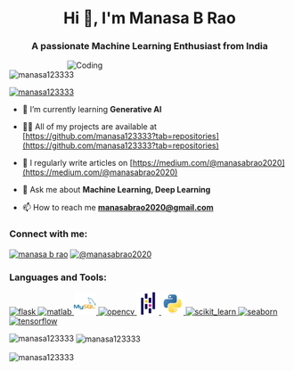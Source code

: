 <h1 align="center">Hi 👋, I'm Manasa B Rao</h1>
<h3 align="center">A passionate Machine Learning Enthusiast from India</h3>
<img align="right" alt="Coding" width="400" src="https://cdn.dribbble.com/users/1162077/screenshots/3848914/programmer.gif">

<p align="left"> <img src="https://komarev.com/ghpvc/?username=manasa123333&label=Profile%20views&color=0e75b6&style=flat" alt="manasa123333" /> </p>

<p align="left"> <a href="https://github.com/ryo-ma/github-profile-trophy"><img src="https://github-profile-trophy.vercel.app/?username=manasa123333" alt="manasa123333" /></a> </p>

- 🌱 I’m currently learning **Generative AI**

- 👨‍💻 All of my projects are available at [https://github.com/manasa123333?tab=repositories](https://github.com/manasa123333?tab=repositories)

- 📝 I regularly write articles on [https://medium.com/@manasabrao2020](https://medium.com/@manasabrao2020)

- 💬 Ask me about **Machine Learning, Deep Learning**

- 📫 How to reach me **manasabrao2020@gmail.com**

<h3 align="left">Connect with me:</h3>
<p align="left">
<a href="https://linkedin.com/in/manasa b rao" target="blank"><img align="center" src="https://raw.githubusercontent.com/rahuldkjain/github-profile-readme-generator/master/src/images/icons/Social/linked-in-alt.svg" alt="manasa b rao" height="30" width="40" /></a>
<a href="https://medium.com/@manasabrao2020" target="blank"><img align="center" src="https://raw.githubusercontent.com/rahuldkjain/github-profile-readme-generator/master/src/images/icons/Social/medium.svg" alt="@manasabrao2020" height="30" width="40" /></a>
</p>

<h3 align="left">Languages and Tools:</h3>
<p align="left"> <a href="https://flask.palletsprojects.com/" target="_blank" rel="noreferrer"> <img src="https://www.vectorlogo.zone/logos/pocoo_flask/pocoo_flask-icon.svg" alt="flask" width="40" height="40"/> </a> <a href="https://www.mathworks.com/" target="_blank" rel="noreferrer"> <img src="https://upload.wikimedia.org/wikipedia/commons/2/21/Matlab_Logo.png" alt="matlab" width="40" height="40"/> </a> <a href="https://www.mysql.com/" target="_blank" rel="noreferrer"> <img src="https://raw.githubusercontent.com/devicons/devicon/master/icons/mysql/mysql-original-wordmark.svg" alt="mysql" width="40" height="40"/> </a> <a href="https://opencv.org/" target="_blank" rel="noreferrer"> <img src="https://www.vectorlogo.zone/logos/opencv/opencv-icon.svg" alt="opencv" width="40" height="40"/> </a> <a href="https://pandas.pydata.org/" target="_blank" rel="noreferrer"> <img src="https://raw.githubusercontent.com/devicons/devicon/2ae2a900d2f041da66e950e4d48052658d850630/icons/pandas/pandas-original.svg" alt="pandas" width="40" height="40"/> </a> <a href="https://www.python.org" target="_blank" rel="noreferrer"> <img src="https://raw.githubusercontent.com/devicons/devicon/master/icons/python/python-original.svg" alt="python" width="40" height="40"/> </a> <a href="https://scikit-learn.org/" target="_blank" rel="noreferrer"> <img src="https://upload.wikimedia.org/wikipedia/commons/0/05/Scikit_learn_logo_small.svg" alt="scikit_learn" width="40" height="40"/> </a> <a href="https://seaborn.pydata.org/" target="_blank" rel="noreferrer"> <img src="https://seaborn.pydata.org/_images/logo-mark-lightbg.svg" alt="seaborn" width="40" height="40"/> </a> <a href="https://www.tensorflow.org" target="_blank" rel="noreferrer"> <img src="https://www.vectorlogo.zone/logos/tensorflow/tensorflow-icon.svg" alt="tensorflow" width="40" height="40"/> </a> </p>

<p><img align="left" src="https://github-readme-stats.vercel.app/api/top-langs?username=manasa123333&show_icons=true&locale=en&layout=compact" alt="manasa123333" /></p>

<p>&nbsp;<img align="center" src="https://github-readme-stats.vercel.app/api?username=manasa123333&show_icons=true&locale=en" alt="manasa123333" /></p>

<p><img align="center" src="https://github-readme-streak-stats.herokuapp.com/?user=manasa123333&" alt="manasa123333" /></p>


